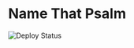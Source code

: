 # Name That Psalm

![Deploy Status](https://github.com/jdcowf/name-that-psalm/actions/workflows/deploy-pages.yaml/badge.svg)